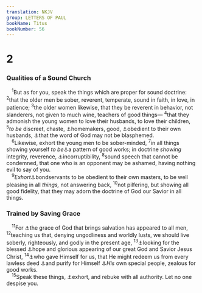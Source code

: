 ```yaml
---
translation: NKJV
group: LETTERS OF PAUL
bookName: Titus 
bookNumber: 56
---
```


<div class="title"><h1>2</h1><h3>Qualities of a Sound Church</h3></div>
<span class="verse tit_2_1"> <sup>1</sup>But as for you, speak the things which are proper for sound doctrine: </span>
<span class="verse tit_2_2"><sup>2</sup>that the older men be sober, reverent, temperate, sound in faith, in love, in patience; </span>
<span class="verse tit_2_3"><sup>3</sup>the older women likewise, that they be reverent in behavior, not slanderers, not given to much wine, teachers of good things— </span>
<span class="verse tit_2_4"><sup>4</sup>that they admonish the young women to love their husbands, to love their children, </span>
<span class="verse tit_2_5"><sup>5</sup><i>to</i> <i>be</i> discreet, chaste, <a data-toggle="tooltip" data-placement="bottom" title="1 Tim. 5:14">⚓</a>homemakers, good, <a data-toggle="tooltip" data-placement="bottom" title="1 Cor. 14:34; 1 Tim. 2:11">⚓</a>obedient to their own husbands, <a data-toggle="tooltip" data-placement="bottom" title="Rom. 2:24">⚓</a>that the word of God may not be blasphemed.<br/></span>
<span class="verse tit_2_6"> <sup>6</sup>Likewise, exhort the young men to be sober-minded, </span>
<span class="verse tit_2_7"><sup>7</sup>in all things showing yourself <i>to</i> <i>be</i><a data-toggle="tooltip" data-placement="bottom" title="Phil. 3:17; 1 Tim. 4:12">⚓</a>a pattern of good works; in doctrine <i>showing</i> integrity, reverence, <a data-toggle="tooltip" data-placement="bottom" title="Eph. 6:24">⚓</a>incorruptibility, </span>
<span class="verse tit_2_8"><sup>8</sup>sound speech that cannot be condemned, that one who is an opponent may be ashamed, having nothing evil to say of you.<br/></span>
<span class="verse tit_2_9"> <sup>9</sup><i>Exhort</i><a data-toggle="tooltip" data-placement="bottom" title="Eph. 6:5; 1 Tim. 6:1">⚓</a>bondservants to be obedient to their own masters, to be well pleasing in all <i>things,</i> not answering back, </span>
<span class="verse tit_2_10"><sup>10</sup>not pilfering, but showing all good fidelity, that they may adorn the doctrine of God our Savior in all things.<br/></span>
<div class="title"><h3>Trained by Saving Grace</h3></div>
<span class="verse tit_2_11"> <sup>11</sup>For <a data-toggle="tooltip" data-placement="bottom" title="(Rom. 5:15)">⚓</a>the grace of God that brings salvation has appeared to all men, </span>
<span class="verse tit_2_12"><sup>12</sup>teaching us that, denying ungodliness and worldly lusts, we should live soberly, righteously, and godly in the present age, </span>
<span class="verse tit_2_13"><sup>13</sup><a data-toggle="tooltip" data-placement="bottom" title="1 Cor. 1:7">⚓</a>looking for the blessed <a data-toggle="tooltip" data-placement="bottom" title="(Col. 3:4)">⚓</a>hope and glorious appearing of our great God and Savior Jesus Christ, </span>
<span class="verse tit_2_14"><sup>14</sup><a data-toggle="tooltip" data-placement="bottom" title="Is. 53:12; Gal. 1:4">⚓</a>who gave Himself for us, that He might redeem us from every lawless deed <a data-toggle="tooltip" data-placement="bottom" title="Ezek. 37:23; (Heb. 1:3; 9:14; 1 John 1:7)">⚓</a>and purify for Himself <a data-toggle="tooltip" data-placement="bottom" title="Ex. 15:16">⚓</a><i>His</i> own special people, zealous for good works.<br/></span>
<span class="verse tit_2_15"> <sup>15</sup>Speak these things, <a data-toggle="tooltip" data-placement="bottom" title="1 Tim. 4:13; 5:20; 2 Tim. 4:2">⚓</a>exhort, and rebuke with all authority. Let no one despise you.<br/></span>
